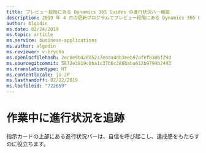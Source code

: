 ```yaml
---
title: プレビュー段階にある Dynamics 365 Guides の進行状況バー機能
description: 2019 年 4 月の更新プログラムでプレビュー段階にある Dynamics 365 Guides の進行状況バー機能により、オペレーターは自信を持ち、達成感をもたらすことができます。
author: Algodin
ms.date: 02/24/2019
ms.topic: article
ms.service: business-applications
ms.author: algodin
ms.reviewer: v-brycho
ms.openlocfilehash: 2ec0e9b428d5237eaaa4db3eeb97afef8306f29d
ms.sourcegitcommit: 5872e3919c0ba1c37b6c386baba612b9794b2493
ms.translationtype: HT
ms.contentlocale: ja-JP
ms.lasthandoff: 02/22/2019
ms.locfileid: "722659"
---
```

# <a name="track-your-progress-while-you-work"></a>作業中に進行状況を追跡

指示カードの上部にある進行状況バーは、自信を呼び起こし、達成感をもたらすのに役立ちます。

